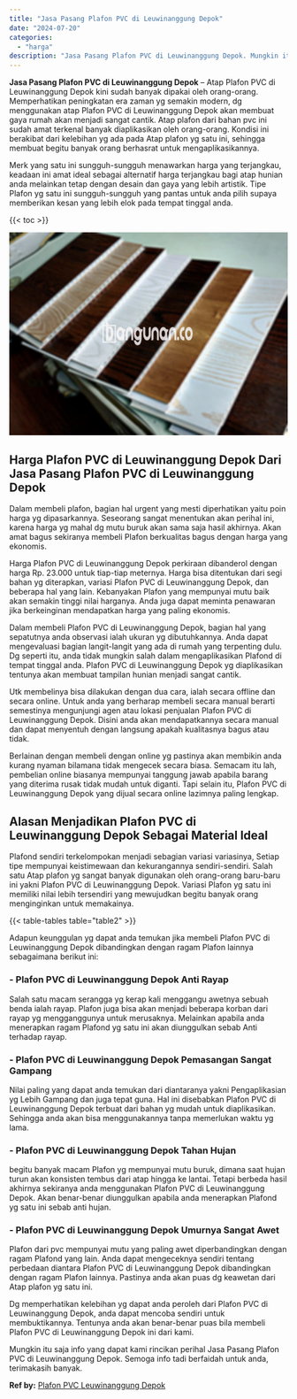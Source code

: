 ```yaml
---
title: "Jasa Pasang Plafon PVC di Leuwinanggung Depok"
date: "2024-07-20"
categories: 
  - "harga"
description: "Jasa Pasang Plafon PVC di Leuwinanggung Depok. Mungkin itu saja info yang dapat kami rincikan perihal Jasa Pasang Plafon PVC di Leuwinanggung Depok. Semoga i..."
---
```


**Jasa Pasang Plafon PVC di Leuwinanggung Depok** – Atap Plafon PVC di Leuwinanggung Depok kini sudah banyak dipakai oleh orang-orang. Memperhatikan peningkatan era zaman yg semakin modern, dg menggunakan atap Plafon PVC di Leuwinanggung Depok akan membuat gaya rumah akan menjadi sangat cantik. Atap plafon dari bahan pvc ini sudah amat terkenal banyak diaplikasikan oleh orang-orang. Kondisi ini berakibat dari kelebihan yg ada pada Atap plafon yg satu ini, sehingga membuat begitu banyak orang berhasrat untuk mengaplikasikannya.

Merk yang satu ini sungguh-sungguh menawarkan harga yang terjangkau, keadaan ini amat ideal sebagai alternatif harga terjangkau bagi atap hunian anda melainkan tetap dengan desain dan gaya yang lebih artistik. Tipe Plafon yg satu ini sungguh-sungguh yang pantas untuk anda pilih supaya memberikan kesan yang lebih elok pada tempat tinggal anda.

{{< toc >}}

![Jasa Pasang Plafon PVC di Leuwinanggung Depok](/images/flafond-pvc-murah17.png)

## Harga Plafon PVC di Leuwinanggung Depok Dari Jasa Pasang Plafon PVC di Leuwinanggung Depok

Dalam membeli plafon, bagian hal urgent yang mesti diperhatikan yaitu poin harga yg dipasarkannya. Seseorang sangat menentukan akan perihal ini, karena harga yg mahal dg mutu buruk akan sama saja hasil akhirnya. Akan amat bagus sekiranya membeli Plafon berkualitas bagus dengan harga yang ekonomis.

Harga Plafon PVC di Leuwinanggung Depok perkiraan dibanderol dengan harga Rp. 23.000 untuk tiap-tiap meternya. Harga bisa ditentukan dari segi bahan yg diterapkan, variasi Plafon PVC di Leuwinanggung Depok, dan beberapa hal yang lain. Kebanyakan Plafon yang mempunyai mutu baik akan semakin tinggi nilai harganya. Anda juga dapat meminta penawaran jika berkeinginan mendapatkan harga yang paling ekonomis.

Dalam membeli Plafon PVC di Leuwinanggung Depok, bagian hal yang sepatutnya anda observasi ialah ukuran yg dibutuhkannya. Anda dapat mengevaluasi bagian langit-langit yang ada di rumah yang terpenting dulu. Dg seperti itu, anda tidak mungkin salah dalam mengaplikasikan Plafond di tempat tinggal anda. Plafon PVC di Leuwinanggung Depok yg diaplikasikan tentunya akan membuat tampilan hunian menjadi sangat cantik.

Utk membelinya bisa dilakukan dengan dua cara, ialah secara offline dan secara online. Untuk anda yang berharap membeli secara manual berarti semestinya mengunjungi agen atau lokasi penjualan Plafon PVC di Leuwinanggung Depok. Disini anda akan mendapatkannya secara manual dan dapat menyentuh dengan langsung apakah kualitasnya bagus atau tidak.

Berlainan dengan membeli dengan online yg pastinya akan membikin anda kurang nyaman bilamana tidak mengecek secara biasa. Semacam itu lah, pembelian online biasanya mempunyai tanggung jawab apabila barang yang diterima rusak tidak mudah untuk diganti. Tapi selain itu, Plafon PVC di Leuwinanggung Depok yang dijual secara online lazimnya paling lengkap.

## Alasan Menjadikan Plafon PVC di Leuwinanggung Depok Sebagai Material Ideal

Plafond sendiri terkelompokan menjadi sebagian variasi variasinya, Setiap tipe mempunyai keistimewaan dan kekurangannya sendiri-sendiri. Salah satu Atap plafon yg sangat banyak digunakan oleh orang-orang baru-baru ini yakni Plafon PVC di Leuwinanggung Depok. Variasi Plafon yg satu ini memiliki nilai lebih tersendiri yang mewujudkan begitu banyak orang menginginkan untuk memakainya.

{{< table-tables table="table2" >}}

Adapun keunggulan yg dapat anda temukan jika membeli Plafon PVC di Leuwinanggung Depok dibandingkan dengan ragam Plafon lainnya sebagaimana berikut ini:

### \- Plafon PVC di Leuwinanggung Depok Anti Rayap

Salah satu macam serangga yg kerap kali menggangu awetnya sebuah benda ialah rayap. Plafon juga bisa akan menjadi beberapa korban dari rayap yg mengganggunya untuk merusaknya. Melainkan apabila anda menerapkan ragam Plafond yg satu ini akan diunggulkan sebab Anti terhadap rayap.

### \- Plafon PVC di Leuwinanggung Depok Pemasangan Sangat Gampang

Nilai paling yang dapat anda temukan dari diantaranya yakni Pengaplikasian yg Lebih Gampang dan juga tepat guna. Hal ini disebabkan Plafon PVC di Leuwinanggung Depok terbuat dari bahan yg mudah untuk diaplikasikan. Sehingga anda akan bisa menggunakannya tanpa memerlukan waktu yg lama.

### \- Plafon PVC di Leuwinanggung Depok Tahan Hujan

begitu banyak macam Plafon yg mempunyai mutu buruk, dimana saat hujan turun akan konsisten tembus dari atap hingga ke lantai. Tetapi berbeda hasil akhirnya sekiranya anda menggunakan Plafon PVC di Leuwinanggung Depok. Akan benar-benar diunggulkan apabila anda menerapkan Plafond yg satu ini sebab anti hujan.

### \- Plafon PVC di Leuwinanggung Depok Umurnya Sangat Awet

Plafon dari pvc mempunyai mutu yang paling awet diperbandingkan dengan ragam Plafond yang lain. Anda dapat mengeceknya sendiri tentang perbedaan diantara Plafon PVC di Leuwinanggung Depok dibandingkan dengan ragam Plafon lainnya. Pastinya anda akan puas dg keawetan dari Atap plafon yg satu ini.

Dg memperhatikan kelebihan yg dapat anda peroleh dari Plafon PVC di Leuwinanggung Depok, anda dapat mencoba sendiri untuk membuktikannya. Tentunya anda akan benar-benar puas bila membeli Plafon PVC di Leuwinanggung Depok ini dari kami.

Mungkin itu saja info yang dapat kami rincikan perihal Jasa Pasang Plafon PVC di Leuwinanggung Depok. Semoga info tadi berfaidah untuk anda, terimakasih banyak.

**Ref by:** [Plafon PVC Leuwinanggung Depok](https://id.wikipedia.org/wiki/Plafon)

